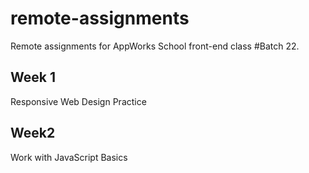 # remote-assignments
Remote assignments for AppWorks School front-end class #Batch 22.

## Week 1
Responsive Web Design Practice

## Week2
Work with JavaScript Basics